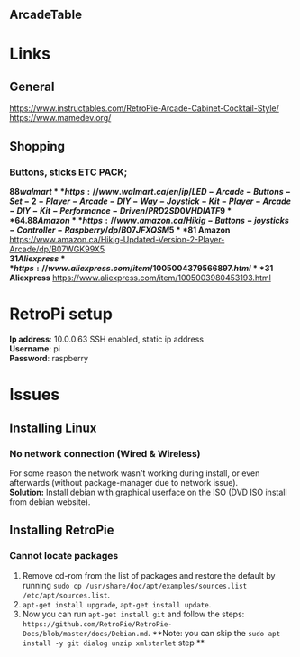 ArcadeTable  
-----------  

# Links
## General  
https://www.instructables.com/RetroPie-Arcade-Cabinet-Cocktail-Style/  
https://www.mamedev.org/  

## Shopping  
### Buttons, sticks ETC PACK;
**$88 walmart** https://www.walmart.ca/en/ip/LED-Arcade-Buttons-Set-2-Player-Arcade-DIY-Way-Joystick-Kit-Player-Arcade-DIY-Kit-Performance-Driven/PRD2SD0VHDIATF9   
**64.88 Amazon** https://www.amazon.ca/Hikig-Buttons-joysticks-Controller-Raspberry/dp/B07JFXQSM5  
**$81 Amazon** https://www.amazon.ca/Hikig-Updated-Version-2-Player-Arcade/dp/B07WGK99X5  
**$31 Aliexpress** https://www.aliexpress.com/item/1005004379566897.html  
**$31 Aliexpress** https://www.aliexpress.com/item/1005003980453193.html  





# RetroPi setup   
**Ip address**: 10.0.0.63 SSH enabled, static ip address       
**Username**: pi  
**Password**: raspberry    


# Issues
## Installing Linux   
### No network connection (Wired & Wireless)
For some reason the network wasn't working during install, or even afterwards (without package-manager due to network issue).   
**Solution:** Install debian with graphical userface on the ISO (DVD ISO install from debian website).     

## Installing RetroPie   
### Cannot locate packages  
1) Remove cd-rom from the list of packages and restore the default by running `sudo cp /usr/share/doc/apt/examples/sources.list /etc/apt/sources.list`.
2) `apt-get install upgrade`, `apt-get install update`.
3) Now you can run `apt-get install git` and follow the steps: `https://github.com/RetroPie/RetroPie-Docs/blob/master/docs/Debian.md`. **Note: you can skip the `sudo apt install -y git dialog unzip xmlstarlet` step **
